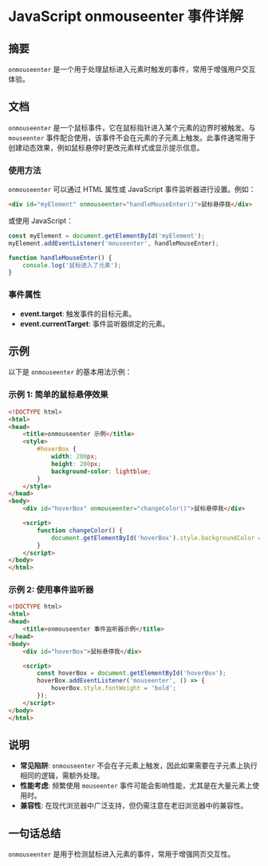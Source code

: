<!--
Meta Description: # JavaScript onmouseenter 事件详解 ## 摘要 `onmouseenter` 是一个用于处理鼠标进入元素时触发的事件，常用于增强用户交互体验。 ## 文档 `onmouseenter` 是一个鼠标事件，它在鼠标指针进入某个元素的边界时被触发。与 `mouseenter` 事...
Meta Keywords: onmouseenter, html, hoverbox, div, javascript
-->

# JavaScript onmouseenter 事件详解

## 摘要
`onmouseenter` 是一个用于处理鼠标进入元素时触发的事件，常用于增强用户交互体验。

## 文档
`onmouseenter` 是一个鼠标事件，它在鼠标指针进入某个元素的边界时被触发。与 `mouseenter` 事件配合使用，该事件不会在元素的子元素上触发。此事件通常用于创建动态效果，例如鼠标悬停时更改元素样式或显示提示信息。

### 使用方法
`onmouseenter` 可以通过 HTML 属性或 JavaScript 事件监听器进行设置。例如：

```html
<div id="myElement" onmouseenter="handleMouseEnter()">鼠标悬停我</div>
```

或使用 JavaScript：

```javascript
const myElement = document.getElementById('myElement');
myElement.addEventListener('mouseenter', handleMouseEnter);

function handleMouseEnter() {
    console.log('鼠标进入了元素');
}
```

### 事件属性
- **event.target**: 触发事件的目标元素。
- **event.currentTarget**: 事件监听器绑定的元素。

## 示例
以下是 `onmouseenter` 的基本用法示例：

### 示例 1: 简单的鼠标悬停效果
```html
<!DOCTYPE html>
<html>
<head>
    <title>onmouseenter 示例</title>
    <style>
        #hoverBox {
            width: 200px;
            height: 200px;
            background-color: lightblue;
        }
    </style>
</head>
<body>
    <div id="hoverBox" onmouseenter="changeColor()">鼠标悬停我</div>

    <script>
        function changeColor() {
            document.getElementById('hoverBox').style.backgroundColor = 'lightgreen';
        }
    </script>
</body>
</html>
```

### 示例 2: 使用事件监听器
```html
<!DOCTYPE html>
<html>
<head>
    <title>onmouseenter 事件监听器示例</title>
</head>
<body>
    <div id="hoverBox">鼠标悬停我</div>

    <script>
        const hoverBox = document.getElementById('hoverBox');
        hoverBox.addEventListener('mouseenter', () => {
            hoverBox.style.fontWeight = 'bold';
        });
    </script>
</body>
</html>
```

## 说明
- **常见陷阱**: `onmouseenter` 不会在子元素上触发，因此如果需要在子元素上执行相同的逻辑，需额外处理。
- **性能考虑**: 频繁使用 `mouseenter` 事件可能会影响性能，尤其是在大量元素上使用时。
- **兼容性**: 在现代浏览器中广泛支持，但仍需注意在老旧浏览器中的兼容性。

## 一句话总结
`onmouseenter` 是用于检测鼠标进入元素的事件，常用于增强网页交互性。